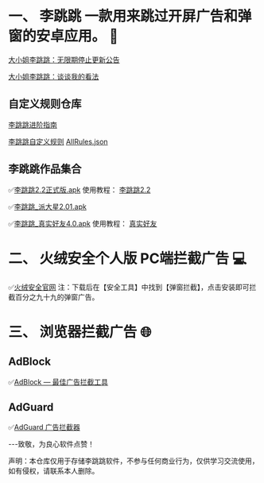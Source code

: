 # 一、 李跳跳 一款用来跳过开屏广告和弹窗的安卓应用。 📱


[大小姐李跳跳：无限期停止更新公告](https://mp.weixin.qq.com/s/ha6hHr40umlj-ExHdGFXXw)

[大小姐李跳跳：谈谈我的看法](https://mp.weixin.qq.com/s/gsC9STZlGrPNNEKUV4btkA)

## 自定义规则仓库

[李跳跳进阶指南](https://juejin.cn/post/6938590373740544007#heading-8)

[李跳跳自定义规则](https://github.com/Snoopy1866/LiTiaotiao-Custom-Rules/tree/main)
[AllRules.json](https://github.com/rongzhiy/LiTiaotiao/blob/main/AllRules.json)


##   李跳跳作品集合

✅[李跳跳2.2正式版.apk](https://github.com/rongzhiy/LiTiaotiao/blob/main/%E6%9D%8E%E8%B7%B3%E8%B7%B32.2%E6%AD%A3%E5%BC%8F%E7%89%88.apk)
使用教程：
[李跳跳2.2](https://www.bilibili.com/video/BV1rz4y1T7uv/?share_source=copy_web&vd_source=a6cccf0ec5cff281201d16f54d042779)

✅[李跳跳_派大星2.01.apk](https://github.com/rongzhiy/LiTiaotiao/blob/main/%E6%9D%8E%E8%B7%B3%E8%B7%B3_%E6%B4%BE%E5%A4%A7%E6%98%9F2.01.apk)


✅[李跳跳_真实好友4.0.apk](https://github.com/rongzhiy/LiTiaotiao/blob/main/%E6%9D%8E%E8%B7%B3%E8%B7%B3_%E7%9C%9F%E5%AE%9E%E5%A5%BD%E5%8F%8B4.0.apk)
使用教程：
[真实好友](https://www.bilibili.com/video/BV1GL4y1p7Pt/?share_source=copy_web&vd_source=a6cccf0ec5cff281201d16f54d042779)

# 二、 火绒安全个人版 PC端拦截广告 💻
✅[火绒安全官网](https://www.huorong.cn/)
注：下载后在【安全工具】中找到【弹窗拦截】，点击安装即可拦截百分之九十九的弹窗广告。

# 三、 浏览器拦截广告  🌐
## AdBlock
✅[AdBlock — 最佳广告拦截工具](https://microsoftedge.microsoft.com/addons/detail/adblock-%E2%80%94-%E6%9C%80%E4%BD%B3%E5%B9%BF%E5%91%8A%E6%8B%A6%E6%88%AA%E5%B7%A5%E5%85%B7/ndcileolkflehcjpmjnfbnaibdcgglog)


## AdGuard
✅[AdGuard 广告拦截器](https://microsoftedge.microsoft.com/addons/detail/adguard-%E5%B9%BF%E5%91%8A%E6%8B%A6%E6%88%AA%E5%99%A8/pdffkfellgipmhklpdmokmckkkfcopbh)

---致敬，为良心软件点赞！

声明：本仓库仅用于存储李跳跳软件，不参与任何商业行为，仅供学习交流使用，如有侵权，请联系本人删除。
